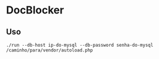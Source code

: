 # DocBlocker

## Uso

```shell
./run --db-host ip-do-mysql --db-password senha-do-mysql /caminho/para/vendor/autoload.php
```
